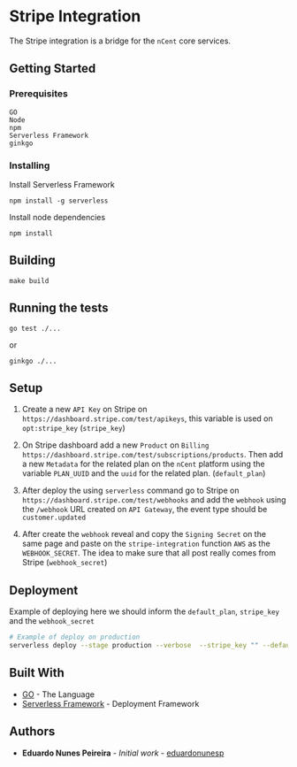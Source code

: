 # Stripe Integration

The Stripe integration is a bridge for the `nCent` core services.

## Getting Started

### Prerequisites

```
GO
Node
npm
Serverless Framework
ginkgo
```

### Installing

Install Serverless Framework

```
npm install -g serverless
```

Install node dependencies

```
npm install
```

## Building

```
make build
```

## Running the tests

```
go test ./...
```

or

```
ginkgo ./...
```

## Setup

1. Create a new `API Key` on Stripe on `https://dashboard.stripe.com/test/apikeys`, this variable is used on `opt:stripe_key` (`stripe_key`)

2. On Stripe dashboard add a new `Product` on `Billing` `https://dashboard.stripe.com/test/subscriptions/products`. Then add a new `Metadata` for the related plan on the `nCent` platform using the variable `PLAN_UUID` and the `uuid` for the related plan. (`default_plan`)

3. After deploy the using `serverless` command go to Stripe on `https://dashboard.stripe.com/test/webhooks` and add the `webhook` using the `/webhook` URL created on `API Gateway`, the event type should be `customer.updated`

4. After create the `webhook` reveal and copy the `Signing Secret` on the same page and paste on the `stripe-integration` function `AWS` as the `WEBHOOK_SECRET`. The idea to make sure that all post really comes from Stripe (`webhook_secret`)

## Deployment

Example of deploying here we should inform the `default_plan`, `stripe_key` and the `webhook_secret`

```bash
# Example of deploy on production
serverless deploy --stage production --verbose  --stripe_key "" --default_plan "" --webhook_secret ""
```

## Built With

* [GO](https://golang.org) - The Language
* [Serverless Framework](https://serverless.com) - Deployment Framework

## Authors

* **Eduardo Nunes Peireira** - *Initial work* - [eduardonunesp](https://gitlab.com/eduardonunesp)
